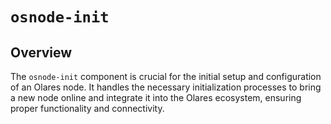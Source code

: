 # `osnode-init`

## Overview

The `osnode-init` component is crucial for the initial setup and configuration of an Olares node. It handles the necessary initialization processes to bring a new node online and integrate it into the Olares ecosystem, ensuring proper functionality and connectivity.
